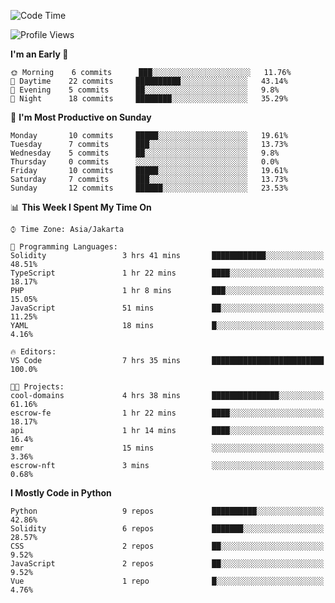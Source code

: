 <!--START_SECTION:waka-->
![Code Time](http://img.shields.io/badge/Code%20Time-1%2C180%20hrs%2017%20mins-blue)

![Profile Views](http://img.shields.io/badge/Profile%20Views-8-blue)

**I'm an Early 🐤** 

```text
🌞 Morning    6 commits      ███░░░░░░░░░░░░░░░░░░░░░░   11.76% 
🌆 Daytime    22 commits     ██████████░░░░░░░░░░░░░░░   43.14% 
🌃 Evening    5 commits      ██░░░░░░░░░░░░░░░░░░░░░░░   9.8% 
🌙 Night      18 commits     ████████░░░░░░░░░░░░░░░░░   35.29%

```
📅 **I'm Most Productive on Sunday** 

```text
Monday       10 commits     █████░░░░░░░░░░░░░░░░░░░░   19.61% 
Tuesday      7 commits      ███░░░░░░░░░░░░░░░░░░░░░░   13.73% 
Wednesday    5 commits      ██░░░░░░░░░░░░░░░░░░░░░░░   9.8% 
Thursday     0 commits      ░░░░░░░░░░░░░░░░░░░░░░░░░   0.0% 
Friday       10 commits     █████░░░░░░░░░░░░░░░░░░░░   19.61% 
Saturday     7 commits      ███░░░░░░░░░░░░░░░░░░░░░░   13.73% 
Sunday       12 commits     ██████░░░░░░░░░░░░░░░░░░░   23.53%

```


📊 **This Week I Spent My Time On** 

```text
⌚︎ Time Zone: Asia/Jakarta

💬 Programming Languages: 
Solidity                 3 hrs 41 mins       ████████████░░░░░░░░░░░░░   48.51% 
TypeScript               1 hr 22 mins        ████░░░░░░░░░░░░░░░░░░░░░   18.17% 
PHP                      1 hr 8 mins         ███░░░░░░░░░░░░░░░░░░░░░░   15.05% 
JavaScript               51 mins             ██░░░░░░░░░░░░░░░░░░░░░░░   11.25% 
YAML                     18 mins             █░░░░░░░░░░░░░░░░░░░░░░░░   4.16%

🔥 Editors: 
VS Code                  7 hrs 35 mins       █████████████████████████   100.0%

🐱‍💻 Projects: 
cool-domains             4 hrs 38 mins       ███████████████░░░░░░░░░░   61.16% 
escrow-fe                1 hr 22 mins        ████░░░░░░░░░░░░░░░░░░░░░   18.17% 
api                      1 hr 14 mins        ████░░░░░░░░░░░░░░░░░░░░░   16.4% 
emr                      15 mins             ░░░░░░░░░░░░░░░░░░░░░░░░░   3.36% 
escrow-nft               3 mins              ░░░░░░░░░░░░░░░░░░░░░░░░░   0.68%

```

**I Mostly Code in Python** 

```text
Python                   9 repos             ██████████░░░░░░░░░░░░░░░   42.86% 
Solidity                 6 repos             ███████░░░░░░░░░░░░░░░░░░   28.57% 
CSS                      2 repos             ██░░░░░░░░░░░░░░░░░░░░░░░   9.52% 
JavaScript               2 repos             ██░░░░░░░░░░░░░░░░░░░░░░░   9.52% 
Vue                      1 repo              █░░░░░░░░░░░░░░░░░░░░░░░░   4.76%

```



<!--END_SECTION:waka-->
